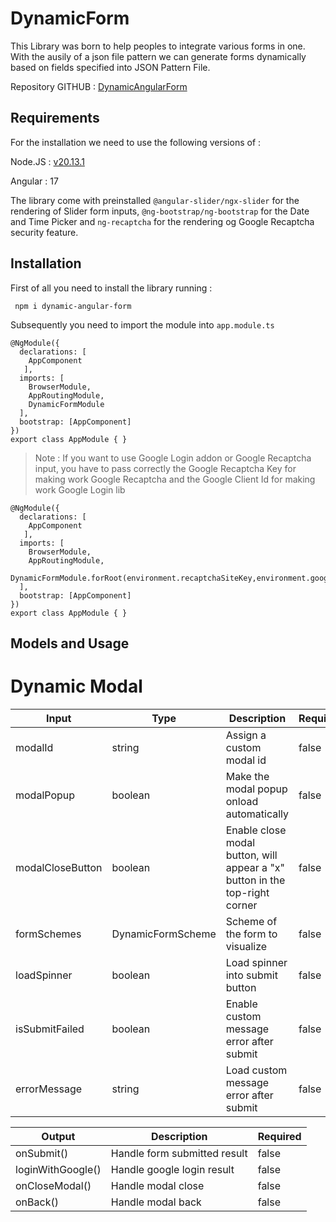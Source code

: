 # DynamicForm

This Library was born to help peoples to integrate various forms in one. With the ausily of a json file pattern we can generate forms dynamically based on fields specified into JSON Pattern File.

Repository GITHUB : [DynamicAngularForm](https://github.com/Brrake/DynamicAngularForm)

## Requirements

For the installation we need to use the following versions of :

Node.JS : [v20.13.1](https://nodejs.org/dist/v20.13.1/node-v20.13.1-x64.msi)

Angular : 17

The library come with preinstalled `@angular-slider/ngx-slider` for the rendering of Slider form inputs, `@ng-bootstrap/ng-bootstrap` for the Date and Time Picker and `ng-recaptcha` for the rendering og Google Recaptcha security feature.

## Installation

First of all you need to install the library running :
```
 npm i dynamic-angular-form
```
Subsequently you need to import the module into `app.module.ts`
``` angular
@NgModule({
  declarations: [	
    AppComponent
   ],
  imports: [
    BrowserModule,
    AppRoutingModule,
    DynamicFormModule
  ],
  bootstrap: [AppComponent]
})
export class AppModule { }
```

> Note : If you want to use Google Login addon or Google Recaptcha input, you have to pass correctly the Google Recaptcha Key for making work Google Recaptcha and the Google Client Id for making work Google Login lib

``` angular
@NgModule({
  declarations: [	
    AppComponent
   ],
  imports: [
    BrowserModule,
    AppRoutingModule,
    DynamicFormModule.forRoot(environment.recaptchaSiteKey,environment.googleClientId)
  ],
  bootstrap: [AppComponent]
})
export class AppModule { }
```

## Models and Usage
# Dynamic Modal
Input | Type | Description | Required
--- | --- | --- | ---
modalId | string | Assign a custom modal id | false 
modalPopup | boolean | Make the modal popup onload automatically | false
modalCloseButton | boolean | Enable close modal button, will appear a "x" button in the top-right corner | false
formSchemes | DynamicFormScheme | Scheme of the form to visualize | false
loadSpinner | boolean | Load spinner into submit button | false
isSubmitFailed | boolean | Enable custom message error after submit | false
errorMessage | string | Load custom message error after submit | false

Output | Description | Required
--- | --- | ---
onSubmit() | Handle form submitted result | false 
loginWithGoogle() | Handle google login result | false
onCloseModal() | Handle modal close | false
onBack() | Handle modal back | false
